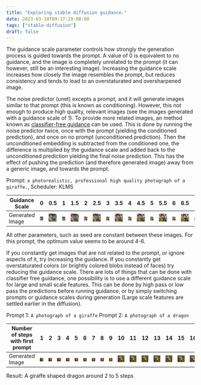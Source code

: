 ```yaml
---
title: "Exploring stable diffusion guidance."
date: 2023-03-10T09:17:29-08:00
tags: ["stable-diffusion"]
draft: false
---
```


The guidance scale parameter controls how strongly the generation process is guided towards the prompt.
A value of 0 is equivalent to no guidance, and the image is completely unrelated to the prompt (it can however, still be an interesting image).
Increasing the guidance scale increases how closely the image resembles the prompt, but reduces consistency and tends to lead to an overstaturated and oversharpened image.

The noise predictor (unet) excepts a prompt, and it will generate images similar to that prompt (this is known as conditioning).
However, this not enough to produce high quality, relevant images (see the images generated with a guidance scale of 1).
To provide more related images, an method known as [classifier-free guidance](https://arxiv.org/abs/2207.12598) can be used.
This is done by running the noise predictor twice, once with the prompt (yielding the conditioned prediction), and once on no prompt (unconditioned prediction).
Then the unconditioned embedding is subtracted from the conditioned one, the difference is multiplied by the guidance scale and added back to the unconditioned prediction yielding the final noise prediction.
This has the effect of pushing the prediction (and therefore generated image) away from a generic image, and towards the prompt.

Prompt: `a photorealistic, professional high quality photograph of a giraffe.`, Scheduler: KLMS

|Guidance Scale|0|0.5|1|1.5|2|2.5|3|3.5|4|4.5|5|5.5|6|6.5|7|7.5|8|
|--------------|-|---|-|---|-|---|-|---|-|---|-|---|-|---|-|---|-|
|Generated Image|![](giraffe/0_out.png)|![](giraffe/1_out.png)|![](giraffe/2_out.png)|![](giraffe/3_out.png)|![](giraffe/4_out.png)|![](giraffe/5_out.png)|![](giraffe/6_out.png)|![](giraffe/7_out.png)|![](giraffe/8_out.png)|![](giraffe/9_out.png)|![](giraffe/10_out.png)|![](giraffe/11_out.png)|![](giraffe/12_out.png)|![](giraffe/13_out.png)|![](giraffe/14_out.png)|![](giraffe/15_out.png)|![](giraffe/16_out.png)|

All other parameters, such as seed are constant between these images.
For this prompt, the optimum value seems to be around 4-6.

If you constantly get images that are not related to the prompt, or ignore aspects of it, try increasing the guidance. If you constantly get overstaturated colors (or brightly colored blobs instead of faces) try reducing the guidance scale.
There are lots of things that can be done with classifier free guidance, one possibility is to use a different guidance scale for large and small scale features.
This can be done by high pass or low pass the predictions before running guidance, or by simply switching prompts or guidance scales during generation (Large scale features are settled earlier in the diffusion). 

Prompt 1: `A photograph of a giraffe`
Prompt 2: `A photograph of a dragon`

|Number of steps with first prompt|1|2|3|4|5|6|7|8|9|10|11|12|13|14|15|16|17|18|19|20|
|---------------------------------|-|-|-|-|-|-|-|-|-|--|--|--|--|--|--|--|--|--|--|--|
|Generated Image|![](swap/0_swap.png)|![](swap/1_swap.png)|![](swap/2_swap.png)|![](swap/3_swap.png)|![](swap/4_swap.png)|![](swap/5_swap.png)|![](swap/6_swap.png)|![](swap/7_swap.png)|![](swap/8_swap.png)|![](swap/9_swap.png)|![](swap/10_swap.png)|![](swap/11_swap.png)|![](swap/12_swap.png)|![](swap/13_swap.png)|![](swap/14_swap.png)|![](swap/15_swap.png)|![](swap/16_swap.png)|![](swap/17_swap.png)|![](swap/18_swap.png)|![](swap/19_swap.png)|![](swap/20_swap.png)|

Result: A giraffe shaped dragon around 2 to 5 steps


